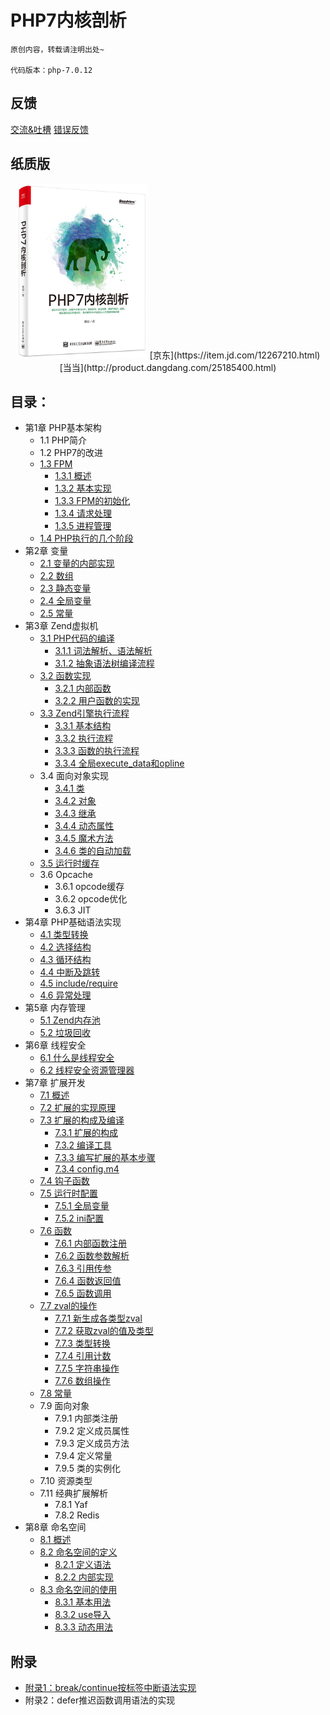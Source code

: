 # PHP7内核剖析
````
原创内容，转载请注明出处~

代码版本：php-7.0.12
````
## 反馈
[交流&吐槽](https://github.com/pangudashu/php7-internal/issues/3)  [错误反馈](https://github.com/pangudashu/php7-internal/issues/2)

## 纸质版
<div align="center">
    <img src="img/book.jpg" height="280" >
    [京东](https://item.jd.com/12267210.html)
    [当当](http://product.dangdang.com/25185400.html)
</div>

## 目录：
* 第1章 PHP基本架构
   * 1.1 PHP简介
   * 1.2 PHP7的改进
   * [1.3 FPM](1/fpm.md)
      * [1.3.1 概述](1/fpm.md)
      * [1.3.2 基本实现](1/fpm.md)
      * [1.3.3 FPM的初始化](1/fpm.md)
      * [1.3.4 请求处理](1/fpm.md)
      * [1.3.5 进程管理](1/fpm.md)
   * [1.4 PHP执行的几个阶段](1/base_process.md)
* 第2章 变量
   * [2.1 变量的内部实现](2/zval.md)
   * [2.2 数组](2/zend_ht.md)
   * [2.3 静态变量](2/static_var.md)
   * [2.4 全局变量](2/global_var.md)
   * [2.5 常量](2/zend_constant.md)
* 第3章 Zend虚拟机
   * [3.1 PHP代码的编译](3/zend_compile.md)
      * [3.1.1 词法解析、语法解析](3/zend_compile_parse.md)
      * [3.1.2 抽象语法树编译流程](3/zend_compile_opcode.md)
   * [3.2 函数实现](3/function_implement.md)
      * [3.2.1 内部函数](3/function_implement.md)
      * <a href="3/function_implement.md#用户自定义函数的实现">3.2.2 用户函数的实现</a>
   * [3.3 Zend引擎执行流程](3/zend_executor.md)
      * <a href="3/zend_executor.md#331-数据结构">3.3.1 基本结构</a>
      * <a href="3/zend_executor.md#332-执行流程">3.3.2 执行流程</a>
      * <a href="3/zend_executor.md#333-函数的执行流程">3.3.3 函数的执行流程</a>
      * [3.3.4 全局execute_data和opline](3/zend_global_register.md)
   * 3.4 面向对象实现
      * [3.4.1 类](3/zend_class.md)
      * [3.4.2 对象](3/zend_object.md)
      * [3.4.3 继承](3/zend_extends.md)
      * [3.4.4 动态属性](3/zend_prop.md)
      * [3.4.5 魔术方法](3/zend_magic_method.md)
      * [3.4.6 类的自动加载](3/zend_autoload.md)
   * [3.5 运行时缓存](3/zend_runtime_cache.md)
   * 3.6 Opcache
      * 3.6.1 opcode缓存
      * 3.6.2 opcode优化
      * 3.6.3 JIT
* 第4章 PHP基础语法实现
   * [4.1 类型转换](4/type.md)
   * [4.2 选择结构](4/if.md)
   * [4.3 循环结构](4/loop.md)
   * [4.4 中断及跳转](4/break.md)
   * [4.5 include/require](4/include.md)
   * [4.6 异常处理](4/exception.md)
* 第5章 内存管理
   * [5.1 Zend内存池](5/zend_alloc.md)
   * [5.2 垃圾回收](5/gc.md)
* 第6章 线程安全
   * [6.1 什么是线程安全](6/ts.md)
   * [6.2 线程安全资源管理器](6/ts.md)
* 第7章 扩展开发
   * [7.1 概述](7/intro.md)
   * [7.2 扩展的实现原理](7/implement.md)
   * [7.3 扩展的构成及编译](7/extension_intro.md)
      * [7.3.1 扩展的构成](7/extension_intro.md)
      * [7.3.2 编译工具](7/extension_intro.md)
      * [7.3.3 编写扩展的基本步骤](7/extension_intro.md)
      * [7.3.4 config.m4](7/extension_intro.md)
   * [7.4 钩子函数](7/hook.md)
   * [7.5 运行时配置](7/conf.md)
     * [7.5.1 全局变量](7/conf.md)
	 * [7.5.2 ini配置](7/conf.md)
   * [7.6 函数](7/func.md)
      * <a href="7/func.md#761-内部函数注册">7.6.1 内部函数注册</a>
      * <a href="7/func.md#762-函数参数解析">7.6.2 函数参数解析</a>
      * <a href="7/func.md#763-引用传参">7.6.3 引用传参</a>
      * <a href="7/func.md#764-函数返回值">7.6.4 函数返回值</a>
      * <a href="7/func.md#765-函数调用">7.6.5 函数调用</a>
   * [7.7 zval的操作](7/var.md)
      * [7.7.1 新生成各类型zval](7/var.md)
      * [7.7.2 获取zval的值及类型](7/var.md)
      * [7.7.3 类型转换](7/var.md)
      * [7.7.4 引用计数](7/var.md)
      * [7.7.5 字符串操作](7/var.md)
      * [7.7.6 数组操作](7/var.md)
   * [7.8 常量](7/constant.md)
   * 7.9 面向对象
      * 7.9.1 内部类注册
      * 7.9.2 定义成员属性
      * 7.9.3 定义成员方法
      * 7.9.4 定义常量
      * 7.9.5 类的实例化
   * 7.10 资源类型
   * 7.11 经典扩展解析
      * 7.8.1 Yaf
      * 7.8.2 Redis
* 第8章 命名空间
   * [8.1 概述](8/namespace.md)
   * [8.2 命名空间的定义](8/namespace.md)
      * [8.2.1 定义语法](8/namespace.md)
      * [8.2.2 内部实现](8/namespace.md)
   * [8.3 命名空间的使用](8/namespace.md)
      * [8.3.1 基本用法](8/namespace.md)
      * [8.3.2 use导入](8/namespace.md)
      * [8.3.3 动态用法](8/namespace.md)
 
## 附录
   * [附录1：break/continue按标签中断语法实现](try/break.md)
   * 附录2：defer推迟函数调用语法的实现


